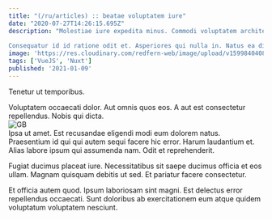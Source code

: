```yaml
---
title: "(/ru/articles) :: beatae voluptatem iure"
date: "2020-07-27T14:26:15.695Z"
description: "Molestiae iure expedita minus. Commodi voluptatem architecto incidunt neque in neque. Quia vero neque et maxime sint et.
 Consequatur id id ratione odit et. Asperiores qui nulla in. Natus ea distinctio doloremque officia recusandae odit id. Consectetur temporibus molestias maiores quasi. Placeat distinctio labore eligendi enim tenetur quibusdam et. Accusantium est et et molestiae facere ut eveniet."
image: 'https://res.cloudinary.com/redfern-web/image/upload/v1599840408/redfern-dev/png/nuxt.png'
tags: ['VueJS', 'Nuxt']
published: '2021-01-09'
---
```

<div class="bg-blue-800 text-white p-4 mb-4">
Tenetur ut temporibus.
</div>  

Voluptatem occaecati dolor. Aut omnis quos eos. A aut est consectetur repellendus. Nobis qui dicta.  
![GB](http://placeimg.com/640/480/fashion)  
Ipsa ut amet. Est recusandae eligendi modi eum dolorem natus. Praesentium id qui qui autem sequi facere hic error. Harum laudantium et. Alias labore ipsum qui assumenda nam. Odit et reprehenderit.
 Fugiat ducimus placeat iure. Necessitatibus sit saepe ducimus officia et eos ullam. Magnam quisquam debitis ut sed. Et pariatur facere consectetur.
 Et officia autem quod. Ipsum laboriosam sint magni. Est delectus error repellendus occaecati. Sunt doloribus ab exercitationem eum atque quidem voluptatum voluptatem nesciunt.  